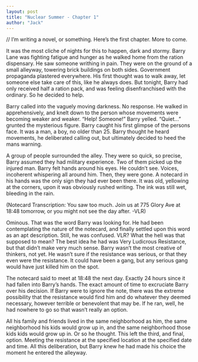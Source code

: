 ```yaml
---
layout: post
title: "Nuclear Summer - Chapter 1"
author: "Jack"
---
```


// I’m writing a novel, or something. Here’s the first chapter. More to come.

It was the most cliche of nights for this to happen, dark and stormy. Barry Lane was fighting fatigue and hunger as he walked home from the ration dispensary. He saw someone writhing in pain. They were on the ground of a small alleyway, towering brick buildings on both sides. Government propaganda plastered everywhere. His first thought was to walk away, let someone else take care of this, like he always does. But tonight, Barry had only received half a ration pack, and was feeling disenfranchised with the ordinary. So he decided to help. 

Barry called into the vaguely moving darkness. No response. He walked in apprehensively, and knelt down to the person whose movements were becoming weaker and weaker. “Help! Someone!” Barry yelled. “Quiet...” grunted the mysterious figure. Barry caught his first glimpse of the persons face. It was a man, a boy, no older than 25. Barry thought he heard movements, he deliberated calling out, but ultimately decided to heed the mans warning.

A group of people surrounded the alley. They were so quick, so precise, Barry assumed they had military experience. Two of them picked up the injured man. Barry felt hands around his eyes. He couldn’t see. Voices, incoherent whispering all around him. Then, they were gone. A notecard in his hands was the only sign they had ever been there. It was old, yellowing at the corners, upon it was obviously rushed writing. The ink was still wet, bleeding in the rain.

(Notecard Transcription: You saw too much. Join us at 775 Glory Ave at 18:48 tomorrow, or you might not see the day after. -VLR)

Ominous. That was the word Barry was looking for. He had been contemplating the nature of the notecard, and finally settled upon this word as an apt description. Still, he was confused. VLR? What the hell was that supposed to mean? The best idea he had was Very Ludicrous Resistance, but that didn’t make very much sense. Barry wasn’t the most creative of thinkers, not yet. He wasn’t sure if the resistance was serious, or that they even were the resistance. It could have been a gang, but any serious gang would have just killed him on the spot.

The notecard said to meet at 18:48 the next day. Exactly 24 hours since it had fallen into Barry’s hands. The exact amount of time to excruciate Barry over his decision. If Barry were to ignore the note, there was the extreme possibility that the resistance would find him and do whatever they deemed necessary, however terrible or benevolent that may be. If he ran, well, he had nowhere to go so that wasn’t really an option.

All his family and friends lived in the same neighborhood as him, the same neighborhood his kids would grow up in, and the same neighborhood those kids kids would grow up in. Or so he thought. This left the third, and final, option. Meeting the resistance at the specified location at the specified date and time. All this deliberation, but Barry knew he had made his choice the moment he entered the alleyway.
